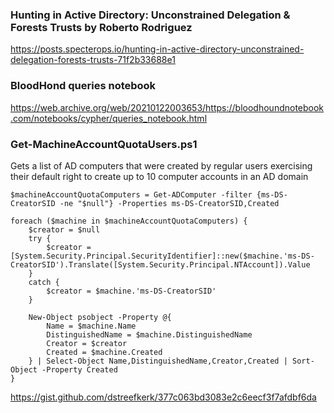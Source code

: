 ### Hunting in Active Directory: Unconstrained Delegation & Forests Trusts by Roberto Rodriguez

https://posts.specterops.io/hunting-in-active-directory-unconstrained-delegation-forests-trusts-71f2b33688e1

### BloodHond queries notebook
https://web.archive.org/web/20210122003653/https://bloodhoundnotebook.com/notebooks/cypher/queries_notebook.html

### Get-MachineAccountQuotaUsers.ps1
Gets a list of AD computers that were created by regular users exercising their default right to create up to 10 computer accounts in an AD domain

```
$machineAccountQuotaComputers = Get-ADComputer -filter {ms-DS-CreatorSID -ne "$null"} -Properties ms-DS-CreatorSID,Created

foreach ($machine in $machineAccountQuotaComputers) {
    $creator = $null
    try {
        $creator = [System.Security.Principal.SecurityIdentifier]::new($machine.'ms-DS-CreatorSID').Translate([System.Security.Principal.NTAccount]).Value
    }
    catch {
        $creator = $machine.'ms-DS-CreatorSID'
    }

    New-Object psobject -Property @{
        Name = $machine.Name
        DistinguishedName = $machine.DistinguishedName
        Creator = $creator
        Created = $machine.Created
    } | Select-Object Name,DistinguishedName,Creator,Created | Sort-Object -Property Created
}
```

https://gist.github.com/dstreefkerk/377c063bd3083e2c6eecf3f7afdbf6da
